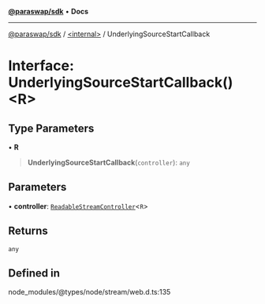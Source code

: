 [**@paraswap/sdk**](../../README.md) • **Docs**

***

[@paraswap/sdk](../../globals.md) / [\<internal\>](../README.md) / UnderlyingSourceStartCallback

# Interface: UnderlyingSourceStartCallback()\<R\>

## Type Parameters

• **R**

> **UnderlyingSourceStartCallback**(`controller`): `any`

## Parameters

• **controller**: [`ReadableStreamController`](../type-aliases/ReadableStreamController.md)\<`R`\>

## Returns

`any`

## Defined in

node\_modules/@types/node/stream/web.d.ts:135
